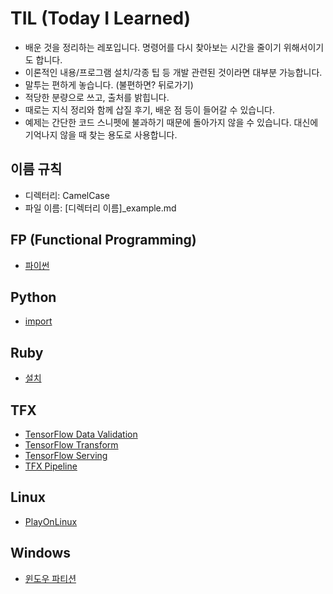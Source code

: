# TIL (Today I Learned)

- 배운 것을 정리하는 레포입니다. 명령어를 다시 찾아보는 시간을 줄이기 위해서이기도 합니다.
- 이론적인 내용/프로그램 설치/각종 팁 등 개발 관련된 것이라면 대부분 가능합니다.
- 말투는 편하게 놓습니다. (불편하면? 뒤로가기)
- 적당한 분량으로 쓰고, 출처를 밝힙니다.
- 때로는 지식 정리와 함께 삽질 후기, 배운 점 등이 들어갈 수 있습니다.
- 예제는 간단한 코드 스니펫에 불과하기 때문에 돌아가지 않을 수 있습니다. 대신에 기억나지 않을 때 찾는 용도로 사용합니다.

## 이름 규칙

- 디렉터리: CamelCase
- 파일 이름: [디렉터리 이름]_example.md

## FP (Functional Programming)

- [파이썬](./FP/fp_python.md)

## Python

- [import](./Python/python_import.md)

## Ruby

- [설치](./Ruby/ruby_install.md)

## TFX

- [TensorFlow Data Validation](./TFX/tfx_tfdv.md)
- [TensorFlow Transform](./TFX/tfx_tft.md)
- [TensorFlow Serving](./TFX/tfx_tf_serving.md)
- [TFX Pipeline](./TFX/tfx_tfx_pipeline.md)

## Linux

- [PlayOnLinux](./Linux/linux_playonlinux.md)

## Windows

- [윈도우 파티션](./Windows/windows_partition.md)
